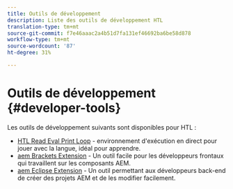 ```yaml
---
title: Outils de développement
description: Liste des outils de développement HTL
translation-type: tm+mt
source-git-commit: f7e46aaac2a4b51d7fa131ef46692ba6be58d878
workflow-type: tm+mt
source-wordcount: '87'
ht-degree: 31%

---
```



# Outils de développement {#developer-tools}

Les outils de développement suivants sont disponibles pour HTL :

* [HTL Read Eval Print Loop](https://github.com/Adobe-Marketing-Cloud/aem-htl-repl)  - environnement d&#39;exécution en direct pour jouer avec la langue, idéal pour apprendre.
* [aem Brackets Extension](https://docs.adobe.com/content/help/en/experience-manager-65/developing/devtools/aem-brackets.html)  - Un outil facile pour les développeurs frontaux qui travaillent sur les composants AEM.
* [aem Eclipse Extension](https://docs.adobe.com/content/help/en/experience-manager-65/developing/devtools/aem-eclipse.html)  - Un outil permettant aux développeurs back-end de créer des projets AEM et de les modifier facilement.
